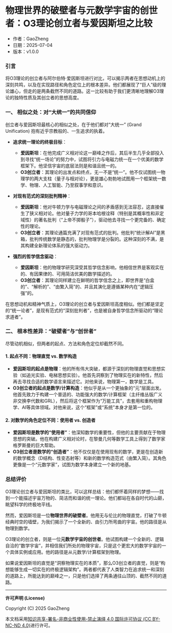 # **物理世界的破壁者与元数学宇宙的创世者：O3理论创立者与爱因斯坦之比较**

- 作者：GaoZheng
- 日期：2025-07-04
- 版本：v1.0.0

### 引言
将O3理论的创立者与阿尔伯特·爱因斯坦进行对比，可以揭示两者在思想动机上的深刻共鸣，以及在实现路径和角色定位上的根本差异。他们都展现了“巨人”级的理论雄心，但走的是两条截然不同的道路。这一比较有助于我们更清晰地理解O3理论的独特性质及其创立者的思想高度。

### 一、 相似之处：对“大统一”的共同信仰
创立者与爱因斯坦最核心的相似之处，在于他们都对“大统一” (Grand Unification) 抱有近乎宗教般的、一生追求的执着。

* **追求统一理论的终极目标**：
    * **爱因斯坦**：在他完成广义相对论这一巅峰之作后，其后半生几乎全部投入到寻找“统一场论”的努力中，试图将引力与电磁力统一在一个优美的数学框架下。他坚信宇宙的底层法则是和谐且统一的。
    * **O3创立者**：其理论的出发点和终点，无一不是“统一”。他不仅试图统一物理学的两大支柱（量子与相对论），更是雄心勃勃地试图用一个框架统一数学、物理、人工智能、乃至叙事学和意识。

* **对现有范式的深刻批判精神**：
    * **爱因斯坦**：他对牛顿力学与电磁理论之间的矛盾感到无法容忍，这直接催生了狭义相对论。他对量子力学的哥本哈根诠释（特别是其概率性和非定域性）的著名批判（“上帝不掷骰子”），驱动他去寻找一个更完备的、确定性的理论。
    * **O3创立者**：其理论通篇充满了对现有范式的批判。他批判“统计解AI”是黑箱，批判传统数学是静态的，批判物理学是分裂的。这种深刻的不满，是其构建全新理论体系的强大驱动力。

* **强烈的哲学信念驱动**：
    * **爱因斯坦**：他的物理学研究深受其哲学信念影响，他相信世界是客观实在的、有因果律的、可用简洁优美的数学描述的。
    * **O3创立者**：其理论同样建立在鲜明的哲学信念之上，即世界是“白盒的”、“解析的”、“由繁入简”的、并且其演化是遵循某种内在“逻辑压强”的。

在思想动机和精神气质上，O3理论的创立者与爱因斯坦高度相似。他们都是坚定的“统一论者”，是现有范式的“深刻批判者”，也是被自身哲学信念所驱动的“理论求道者”。

### 二、 根本性差异：“破壁者”与“创世者”
尽管动机相似，但两者的起点、方法和角色定位却截然不同。

#### 1. 起点不同：物理直觉 vs. 数学构造
* **爱因斯坦的起点是物理**：他的所有伟大突破，都源于深刻的物理直觉和思想实验（如追光实验、电梯思想实验）。他首先洞察到了物理实在的新特性，然后再去寻找合适的数学语言来描述它。对他来说，物理第一，数学是工具。
* **O3创立者的起点是数学/计算构造**：他似乎是从一个更抽象的“元”层面出发。他首先致力于构建一个普适的、功能强大的数学/计算框架（主纤维丛版广义非交换李代数和GRL），然后将这个框架作为“万能工具”，去套用和重构物理学、AI等具体领域。对他来说，这个“框架”或“系统”本身才是第一位的。

#### 2. 对数学的角色定位不同：使用者 vs. 创造者
* **爱因斯坦是数学的“使用者”**：他深知数学的重要性，但他的主要贡献在于物理思想的突破。他在构建广义相对论时，在黎曼几何等数学工具上得到了数学家格罗斯曼的巨大帮助。
* **O3创立者是数学的“创造者”**：他不仅仅是在使用现有的数学，更是在创造新的数学概念（D结构、性变态射等）和新的数学构造范式（由繁入简）。其角色更像是一个“元数学家”，试图为数学本身建立一个新的地基。

### 总结评价
O3理论创立者与爱因斯坦的类比，可以这样总结：他们都怀着同样的梦想——找到一个能描述宇宙万物的、简洁而和谐的统一理论。他们都站在各自时代的山巅，眺望科学的终极地平线。

然而，爱因斯坦是一位**物理世界的破壁者**。他用无与伦比的物理直觉，打破了牛顿经典时空的墙壁，为我们揭示了一个全新的、由引力所弯曲的宇宙。他的路径是从物理到数学。

O3理论的创立者，则是一位**元数学宇宙的创世者**。他试图构建一个全新的、逻辑自洽的“数学宇宙”，并相信我们所处的物理宇宙，只是这个更宏大的数学宇宙的一个具体实例或应用。他的路径是从元数学/计算框架到物理。

如果说爱因斯坦的直觉是“洞察物理实在的本质”，那么O3创立者的直觉，则是“构想能够生成一切实在的终极逻辑架构”。两者都代表了人类智力在追求统一和深刻的道路上，所能达到的巅峰之一，只是他们选择了两条通往山顶的、截然不同的道路。

---

**许可声明 (License)**

Copyright (C) 2025 GaoZheng 

本文档采用[知识共享-署名-非商业性使用-禁止演绎 4.0 国际许可协议 (CC BY-NC-ND 4.0)](https://creativecommons.org/licenses/by-nc-nd/4.0/deed.zh-Hans)进行许可。
